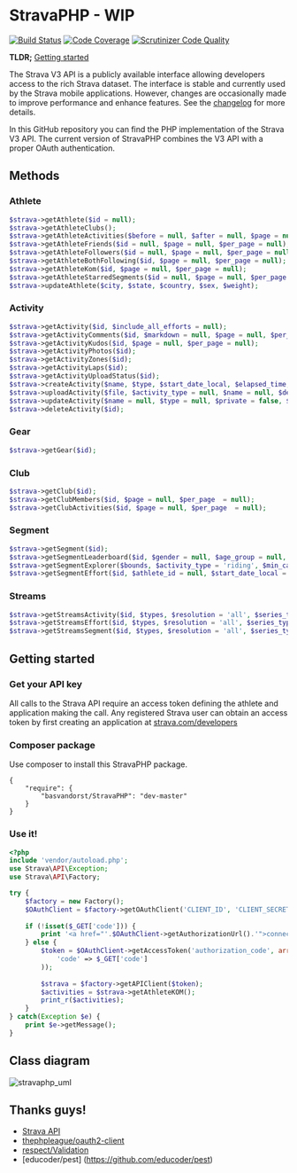 StravaPHP - WIP
=========
[![Build Status](https://scrutinizer-ci.com/g/basvandorst/StravaPHP/badges/build.png?b=master)](https://scrutinizer-ci.com/g/basvandorst/StravaPHP/build-status/master)
[![Code Coverage](https://scrutinizer-ci.com/g/basvandorst/StravaPHP/badges/coverage.png?b=master)](https://scrutinizer-ci.com/g/basvandorst/StravaPHP/?branch=master)
[![Scrutinizer Code Quality](https://scrutinizer-ci.com/g/basvandorst/StravaPHP/badges/quality-score.png?b=master)](https://scrutinizer-ci.com/g/basvandorst/StravaPHP/?branch=master)

**TLDR;** [Getting started](#getting-started)

The Strava V3 API is a publicly available interface allowing developers access 
to the rich Strava dataset. The interface is stable and currently used by the 
Strava mobile applications. However, changes are occasionally made to improve 
performance and enhance features. See the [changelog](http://strava.github.io/api/v3/changelog/) for more details.

In this GitHub repository you can find the PHP implementation of the 
Strava V3 API. The current version of StravaPHP combines the V3 API 
with a proper OAuth authentication.

## Methods
### Athlete
```php
$strava->getAthlete($id = null);
$strava->getAthleteClubs();
$strava->getAthleteActivities($before = null, $after = null, $page = null, $per_page = null);
$strava->getAthleteFriends($id = null, $page = null, $per_page = null);
$strava->getAthleteFollowers($id = null, $page = null, $per_page = null);
$strava->getAthleteBothFollowing($id, $page = null, $per_page = null);
$strava->getAthleteKom($id, $page = null, $per_page = null);
$strava->getAthleteStarredSegments($id = null, $page = null, $per_page = null);
$strava->updateAthlete($city, $state, $country, $sex, $weight);
```

### Activity
```php
$strava->getActivity($id, $include_all_efforts = null);
$strava->getActivityComments($id, $markdown = null, $page = null, $per_page = null);
$strava->getActivityKudos($id, $page = null, $per_page = null);
$strava->getActivityPhotos($id);
$strava->getActivityZones($id);
$strava->getActivityLaps($id);
$strava->getActivityUploadStatus($id);
$strava->createActivity($name, $type, $start_date_local, $elapsed_time, $description = null, $distance = null);
$strava->uploadActivity($file, $activity_type = null, $name = null, $description = null, $private = null, $trainer = null, $data_type = null, $external_id = null);
$strava->updateActivity($name = null, $type = null, $private = false, $commute = false, $trainer = false, $gear_id = null, $description = null);
$strava->deleteActivity($id);
```

### Gear
```php
$strava->getGear($id);
```

### Club
```php
$strava->getClub($id);
$strava->getClubMembers($id, $page = null, $per_page  = null);
$strava->getClubActivities($id, $page = null, $per_page  = null);
```

### Segment
```php
$strava->getSegment($id);
$strava->getSegmentLeaderboard($id, $gender = null, $age_group = null, $weight_class = null, $following = null, $club_id = null, $date_range = null, $page = null, $per_page = null);
$strava->getSegmentExplorer($bounds, $activity_type = 'riding', $min_cat = null, $max_cat = null);
$strava->getSegmentEffort($id, $athlete_id = null, $start_date_local = null, $end_date_local = null, $page = null, $per_page = null);
```

### Streams
```php
$strava->getStreamsActivity($id, $types, $resolution = 'all', $series_type = 'distance');
$strava->getStreamsEffort($id, $types, $resolution = 'all', $series_type = 'distance');
$strava->getStreamsSegment($id, $types, $resolution = 'all', $series_type = 'distance');
```

## Getting started
### Get your API key
All calls to the Strava API require an access token defining the athlete and 
application making the call. Any registered Strava user can obtain an access 
token by first creating an application at [strava.com/developers](http://www.strava.com/developers)

### Composer package 
Use composer to install this StravaPHP package.

```
{
    "require": {
        "basvandorst/StravaPHP": "dev-master"
    }
}
```


### Use it!
```php
<?php 
include 'vendor/autoload.php';
use Strava\API\Exception;
use Strava\API\Factory;

try {
    $factory = new Factory();
    $OAuthClient = $factory->getOAuthClient('CLIENT_ID', 'CLIENT_SECRET', 'CALLBACK URI');
    
    if (!isset($_GET['code'])) {
        print '<a href="'.$OAuthClient->getAuthorizationUrl().'">connect</a>';
    } else {
        $token = $OAuthClient->getAccessToken('authorization_code', array(
            'code' => $_GET['code']
        ));
        
        $strava = $factory->getAPIClient($token);
        $activities = $strava->getAthleteKOM();
        print_r($activities);
    }
} catch(Exception $e) {
    print $e->getMessage();
}
```

## Class diagram
![stravaphp_uml](https://cloud.githubusercontent.com/assets/1196963/4705414/a0ebda34-587b-11e4-9f2b-9687611c6a30.png)


## Thanks guys!
- [Strava API](http://strava.github.io/api/)
- [thephpleague/oauth2-client](https://github.com/thephpleague/oauth2-client/)
- [respect/Validation](https://github.com/respect/Validation)
- [educoder/pest] (https://github.com/educoder/pest)
